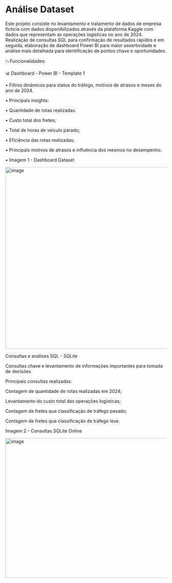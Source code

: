 # Análise Dataset
Este projeto consiste no levantamento e tratamento de dados de empresa ficticia com dados disponibilizados através da plataforma Kaggle com dados que representam as operações logísticas no ano de 2024. Realização de consultas SQL para confirmação de resultados rápidos e em seguida, elaboração de dashboard Power BI para maior assertividade e análise mais detalhada para identificação de pontos chave e oportunidades.

📉Funcionalidades:

📊 Dashboard - Power BI - Template 1

• Filtros dinâmicos para status do tráfego, motivos de atrasos e meses do ano de 2024.

• Principais insights:

• Quantidade de rotas realizadas.

• Custo total dos fretes;

• Total de horas de veículo parado;

• Eficiência das rotas realizadas;

• Principais motivos de atrasos e influência dos mesmos no desempenho.

• Imagem 1 - Dashboard Dataset

<img width="1017" height="568" alt="image" src="https://github.com/user-attachments/assets/098f08ef-55af-4f0f-a0a0-5c7c943607a7" />


Consultas e análises SQL - SQLite

Consultas chave e levantamento de informações importantes para tomada de decisões

Principais consultas realizadas:

Contagem de quantidade de rotas realizadas em 2024;

Levantamento do custo total das operações logísticas;

Contagem de fretes que classificação de tráfego pesado;

Contagem de fretes que classificação de tráfego leve.


Imagem 2 - Consultas SQLite Online

<img width="1397" height="437" alt="image" src="https://github.com/user-attachments/assets/223bcf11-9dff-4410-8b62-52f63c1ed3f9" />


